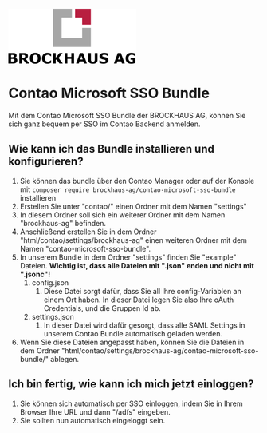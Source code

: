 ![Alt text](docs/logo.svg?raw=true "logo")


# Contao Microsoft SSO Bundle
Mit dem Contao Microsoft SSO Bundle der BROCKHAUS AG, können Sie sich ganz bequem per SSO im 
Contao Backend anmelden.

## Wie kann ich das Bundle installieren und konfigurieren?
1. Sie können das bundle über den Contao Manager oder auf der Konsole mit `composer require brockhaus-ag/contao-microsoft-sso-bundle` installieren
2. Erstellen Sie unter "contao/" einen Ordner mit dem Namen "settings" 
3. In diesem Ordner soll sich ein weiterer Ordner mit dem Namen "brockhaus-ag" befinden.
4. Anschließend erstellen Sie in dem Ordner "html/contao/settings/brockhaus-ag" einen weiteren Ordner mit 
   dem Namen "contao-microsoft-sso-bundle".
5. In unserem Bundle in dem Ordner "settings" finden Sie "example" Dateien. <b>Wichtig ist, 
   dass alle Dateien mit ".json" enden und nicht mit ".jsonc"!</b> 
   1. config.json 
      1. Diese Datei sorgt dafür, dass Sie all Ihre config-Variablen an einem Ort haben.
         In dieser Datei legen Sie also Ihre oAuth Credentials, und die Gruppen Id ab.
   2. settings.json
      1. In dieser Datei wird dafür gesorgt, dass alle SAML Settings in unserem Contao Bundle
         automatisch geladen werden.
6. Wenn Sie diese Dateien angepasst haben, können Sie die Dateien in dem Ordner 
   "html/contao/settings/brockhaus-ag/contao-microsoft-sso-bundle/" ablegen.

## Ich bin fertig, wie kann ich mich jetzt einloggen?
1. Sie können sich automatisch per SSO einloggen, indem Sie in Ihrem Browser Ihre URL und dann 
   "/adfs" eingeben.
2. Sie sollten nun automatisch eingeloggt sein. 
